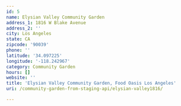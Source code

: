 ```yaml
---
id: 5
name: Elysian Valley Community Garden
address_1: 1816 W Blake Avenue
address_2: ''
city: Los Angeles
state: CA
zipcode: '90039'
phone: ''
latitude: '34.097225'
longitude: '-118.242967'
category: Community Garden
hours: []
website: ''
title: 'Elysian Valley Community Garden, Food Oasis Los Angeles'
uri: /community-garden-from-staging-api/elysian-valley1816/

---
```

